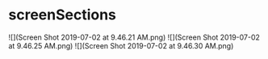 # screenSections

![](Screen Shot 2019-07-02 at 9.46.21 AM.png)
![](Screen Shot 2019-07-02 at 9.46.25 AM.png)
![](Screen Shot 2019-07-02 at 9.46.30 AM.png)
